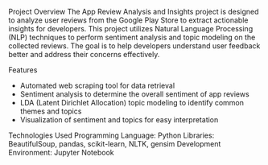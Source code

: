 Project Overview
The App Review Analysis and Insights project is designed to analyze user reviews from the Google Play Store to extract actionable insights for developers. This project utilizes Natural Language Processing (NLP) techniques to perform sentiment analysis and topic modeling on the collected reviews. The goal is to help developers understand user feedback better and address their concerns effectively.

Features
* Automated web scraping tool for data retrieval
* Sentiment analysis to determine the overall sentiment of app reviews
* LDA (Latent Dirichlet Allocation) topic modeling to identify common themes and topics
* Visualization of sentiment and topics for easy interpretation

Technologies Used
Programming Language: Python
Libraries: BeautifulSoup, pandas, scikit-learn, NLTK, gensim
Development Environment: Jupyter Notebook
